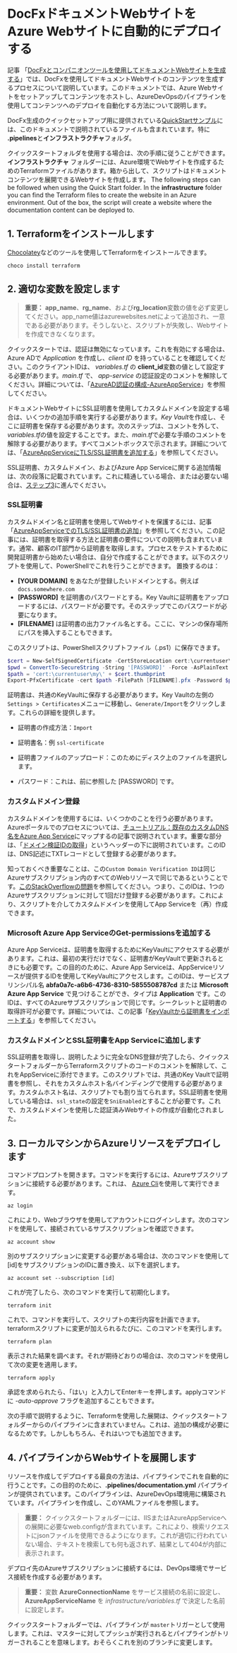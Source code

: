 # DocFxドキュメントWebサイトをAzure Webサイトに自動的にデプロイする

記事 「[DocFxとコンパニオンツールを使用してドキュメントWebサイトを生成する](using-docfx-and-tools.md)」では、DocFxを使用してドキュメントWebサイトのコンテンツを生成するプロセスについて説明しています。このドキュメントでは、Azure Webサイトをセットアップしてコンテンツをホストし、AzureDevOpsのパイプラインを使用してコンテンツへのデプロイを自動化する方法について説明します。

DocFx生成のクイックセットアップ用に提供されている[QuickStartサンプル](https://github.com/mtirionMSFT/DocFxQuickStart)には、このドキュメントで説明されているファイルも含まれています。特に **.pipelines**と**インフラストラクチャ**フォルダ。

クイックスタートフォルダを使用する場合は、次の手順に従うことができます。**インフラストラクチャ** フォルダーには、Azure環境でWebサイトを作成するためのTerraformファイルがあります。箱から出して、スクリプトはドキュメントコンテンツを展開できるWebサイトを作成します。
The following steps can be followed when using the Quick Start folder. In the **infrastructure** folder you can find the Terraform files to create the website in an Azure environment. Out of the box, the script will create a website where the documentation content can be deployed to.

## 1. Terraformをインストールします

[Chocolatey](https://chocolatey.org/)などのツールを使用してTerraformをインストールできます。

```shell
choco install terraform
```

## 2. 適切な変数を設定します

> **重要：** **app_name**、**rg_name**、および**rg_location**変数の値を必ず変更してください。app_name値はazurewebsites.netによって追加され、一意である必要があります。そうしないと、スクリプトが失敗し、Webサイトを作成できなくなります。

クイックスタートでは、認証は無効になっています。これを有効にする場合は、Azure ADで *Application* を作成し、*client ID* を持っていることを確認してください。このクライアントIDは、 *variables.tf* の **client_id**変数の値として設定する必要があります。*main.tf* で、 *app-service* の認証設定のコメントを解除してください。詳細については、「[AzureAD認証の構成-AzureAppService](https://docs.microsoft.com/en-us/azure/app-service/configure-authentication-provider-aad)」を参照してください。

ドキュメントWebサイトにSSL証明書を使用してカスタムドメインを設定する場合は、いくつかの追加手順を実行する必要があります。*Key Vault*を作成し、そこに証明書を保存する必要があります。次のステップは、コメントを外して、*variables.tf*の値を設定することです。また、*main.tf*で必要な手順のコメントを解除する必要があります。すべてコメントボックスで示されます。詳細については、「[AzureAppServiceにTLS/SSL証明書を追加する](https://docs.microsoft.com/en-us/azure/app-service/configure-ssl-certificate)」を参照してください。

SSL証明書、カスタムドメイン、およびAzure App Serviceに関する追加情報は、次の段落に記載されています。これに精通している場合、または必要ない場合は、[ステップ3](#3-deploy-azure-resources-from-your-local-machine)に進んでください。

### SSL証明書

カスタムドメイン名と証明書を使用してWebサイトを保護するには、記事「[AzureAppServiceでのTLS/SSL証明書の追加](https://docs.microsoft.com/en-us/azure/app-service/configure-ssl-certificate)」を参照してください。この記事には、証明書を取得する方法と証明書の要件についての説明も含まれています。通常、顧客のIT部門から証明書を取得します。プロセスをテストするために開発証明書から始めたい場合は、自分で作成することができます。以下のスクリプトを使用して、PowerShellでこれを行うことができます。
置換するのは：

* **[YOUR DOMAIN]** をあなたが登録したいドメインとする。例えば `docs.somewhere.com`
* **[PASSWORD]** を証明書のパスワードとする。Key Vaultに証明書をアップロードするには、パスワードが必要です。そのステップでこのパスワードが必要になります。
* **[FILENAME]** は証明書の出力ファイル名とする。ここに、マシンの保存場所にパスを挿入することもできます。

このスクリプトは、PowerShellスクリプトファイル（.ps1）に保存できます。

```powershell
$cert = New-SelfSignedCertificate -CertStoreLocation cert:\currentuser\my -Subject "cn=[YOUR DOMAIN]" -DnsName "[YOUR DOMAIN]"
$pwd = ConvertTo-SecureString -String '[PASSWORD]' -Force -AsPlainText
$path = 'cert:\currentuser\my\' + $cert.thumbprint
Export-PfxCertificate -cert $path -FilePath [FILENAME].pfx -Password $pwd
```

証明書は、共通のKeyVaultに保存する必要があります。Key Vaultの左側の`Settings > Certificates`メニューに移動し、`Generate/Import`をクリックします。これらの詳細を提供します。

* 証明書の作成方法：`Import`

* 証明書名：例 `ssl-certificate`

* 証明書ファイルのアップロード：このためにディスク上のファイルを選択します。

* パスワード：これは、前に参照した [PASSWORD] です。

### カスタムドメイン登録

カスタムドメインを使用するには、いくつかのことを行う必要があります。Azureポータルでのプロセスについては、[チュートリアル：既存のカスタムDNS名をAzure App Service](https://docs.microsoft.com/en-us/azure/app-service/app-service-web-tutorial-custom-domain)にマップするの記事で説明されています。重要な部分は、「[ドメイン検証IDの取得](https://docs.microsoft.com/en-us/azure/app-service/app-service-web-tutorial-custom-domain#get-a-domain-verification-id)」というヘッダーの下に説明されています。このIDは、DNS記述にTXTレコードとして登録する必要があります。

知っておくべき重要なことは、この`Custom Domain Verification ID`は同じAzureサブスクリプション内のすべてのWebリソースで同じであるということです。[このStackOverflowの問題](https://stackoverflow.com/questions/64309200/is-the-custom-domain-verification-shared-across-an-azure-subscription)を参照してください。つまり、このIDは、1つのAzureサブスクリプションに対して1回だけ登録する必要があります。これにより、スクリプトを介してカスタムドメインを使用してApp Serviceを（再）作成できます。

### Microsoft Azure App ServiceのGet-permissionsを追加する

Azure App Serviceは、証明書を取得するためにKeyVaultにアクセスする必要があります。これは、最初の実行だけでなく、証明書がKeyVaultで更新されるときにも必要です。この目的のために、Azure App Serviceは、AppServiceリソースが提供するIDを使用してKeyVaultにアクセスします。このIDは、サービスプリンシパル名 **abfa0a7c-a6b6-4736-8310-5855508787cd** または **Microsoft Azure App Service** で見つけることができ、タイプは **Application** です。このIDは、すべてのAzureサブスクリプションで同じです。シークレットと証明書の取得許可が必要です。詳細については、この記事「[KeyVaultから証明書をインポートする](https://docs.microsoft.com/en-us/azure/app-service/configure-ssl-certificate#import-a-certificate-from-key-vault)」を参照してください。

### カスタムドメインとSSL証明書をApp Serviceに追加します

SSL証明書を取得し、説明したように完全なDNS登録が完了したら、クイックスタートフォルダーからTerraformスクリプトのコードのコメントを解除して、これをAppServiceに添付できます。このスクリプトでは、共通のKey Vaultで証明書を参照し、それをカスタムホスト名バインディングで使用する必要があります。カスタムホスト名は、スクリプトでも割り当てられます。SSL証明書を使用している場合は、`ssl_state`の設定を`SniEnabled`とすることが必要です。これで、カスタムドメインを使用した認証済みWebサイトの作成が自動化されました。

## 3. ローカルマシンからAzureリソースをデプロイします

コマンドプロンプトを開きます。コマンドを実行するには、Azureサブスクリプションに接続する必要があります。これは、 [Azure Cli](https://docs.microsoft.com/en-us/cli/azure/install-azure-cli-windows?tabs=azure-cli)を使用して実行できます。
```shell
az login
```

これにより、Webブラウザを使用してアカウントにログインします。次のコマンドを使用して、接続されているサブスクリプションを確認できます。

```shell
az account show
```

別のサブスクリプションに変更する必要がある場合は、次のコマンドを使用して[id]をサブスクリプションのIDに置き換え、以下を選択します。

```shell
az account set --subscription [id]
```

これが完了したら、次のコマンドを実行して初期化します。

```shell
terraform init
```

これで、コマンドを実行して、スクリプトの実行内容を計画できます。terraformスクリプトに変更が加えられるたびに、このコマンドを実行します。

```shell
terraform plan
```

表示された結果を調べます。それが期待どおりの場合は、次のコマンドを使用して次の変更を適用します。

```shell
terraform apply
```

承認を求められたら、「はい」と入力してEnterキーを押します。applyコマンドに *-auto-approve* フラグを追加することもできます。

次の手順で説明するように、Terraformを使用した展開は、クイックスタートフォルダーからのパイプラインに含まれていません。これは、追加の構成が必要になるためです。しかしもちろん、それはいつでも追加できます。

## 4. パイプラインからWebサイトを展開します

リソースを作成してデプロイする最良の方法は、パイプラインでこれを自動的に行うことです。この目的のために、**.pipelines/documentation.yml** パイプラインが提供されています。このパイプラインは、AzureDevOps環境用に構築されています。パイプラインを作成し、このYAMLファイルを参照します。

> **重要：** クイックスタートフォルダーには、IISまたはAzureAppServiceへの展開に必要なweb.configが含まれています。これにより、検索リクエストにjsonファイルを使用できるようになります。これが適切に行われていない場合、テキストを検索しても何も返されず、結果として404が内部に表示されます。

デプロイ先のAzureサブスクリプションに接続するには、DevOps環境でサービス接続を作成する必要があります。

> **重要：** 変数 **AzureConnectionName** をサービス接続の名前に設定し、**AzureAppServiceName** を *infrastructure/variables.tf* で決定した名前に設定します。

クイックスタートフォルダーでは、パイプラインが `master`トリガーとして使用します。これは、マスターに対してプッシュが実行されるとパイプラインがトリガーされることを意味します。おそらくこれを別のブランチに変更します。
